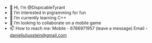 - 👋 Hi, I’m @DispicableTyrant
- 👀 I’m interested in prgramming for fun
- 🌱 I’m currently learning C++
- 💞️ I’m looking to collaborate on a mobile game
- 📫 How to reach me: Mobile - 6786971957 (leave a message) Email - danieljuliusstein@gmail.com

<!---
DispicableTyrant/DispicableTyrant is a ✨ special ✨ repository because its `README.md` (this file) appears on your GitHub profile.
You can click the Preview link to take a look at your changes.
--->

